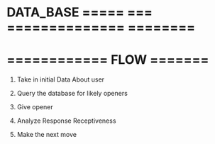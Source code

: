 DATA_BASE ===== === ============== ========
===========================================

============
FLOW =======
============

1. Take in initial Data About user
2. Query the database for likely openers
3. Give opener

4. Analyze Response Receptiveness
5. Make the next move
